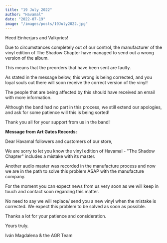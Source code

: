 ```yaml
---
title: "19 July 2022"
author: "Havamal"
date: "2022-07-19"
image: "/images/posts/19July2022.jpg"
---
```


Heed Einherjars and Valkyries!

Due to circumstances completely out of our control, the manufacturer of the vinyl edition of The Shadow Chapter have managed to send out a wrong version of the album.

This means that the preorders that have been sent are faulty.

As stated in the message below, this wrong is being corrected, and you loyal souls out there will soon receive the correct version of the vinyl!

The people that are being affected by this should have received an email with more information.

Although the band had no part in this process, we still extend our apologies, and ask for some patience will this is being sorted!

Thank you all for your support from us in the band!

**Message from Art Gates Records:**

Dear Havamal followers and customers of our store,

We are sorry to let you know the vinyl edition of Havamal - "The Shadow Chapter" includes a mistake with its master.

Another audio master was recorded in the manufacture process and now we are in the path to solve this problem ASAP with the manufacture company.

For the moment you can expect news from us very soon as we will keep in touch and contact soon regarding this matter.

No need to say we will replace/ send you a new vinyl when the mistake is corrected. We expect this problem to be solved as soon as possible.

Thanks a lot for your patience and consideration.

Yours truly.

Iván Magdalena & the AGR Team